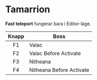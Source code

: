 # Tamarrion

**Fast teleport** fungerar bara i Editor-läge.

| Knapp         |Boss          |
|:-------------:|-------------|
| F1            | Valac         |
| F2            | Valac Before Activate         |
| F3            | Nitheana      |
| F4            | Nitheana Before Activate         |
